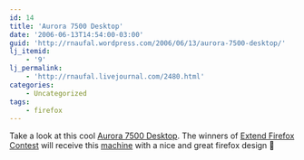 ```yaml
---
id: 14
title: 'Aurora 7500 Desktop'
date: '2006-06-13T14:54:00-03:00'
guid: 'http://rnaufal.wordpress.com/2006/06/13/aurora-7500-desktop/'
lj_itemid:
    - '9'
lj_permalink:
    - 'http://rnaufal.livejournal.com/2480.html'
categories:
    - Uncategorized
tags:
    - firefox
---
```


Take a look at this cool [Aurora 7500 Desktop](http://www.alienware.com/product_detail_pages/Aurora_7500/aurora_7500_features.aspx). The winners of [Extend Firefox Contest](https://addons.mozilla.org/winners.php) will receive this [machine](http://developer.mozilla.org/contests/extendfirefox/) with a nice and great firefox design 🙂